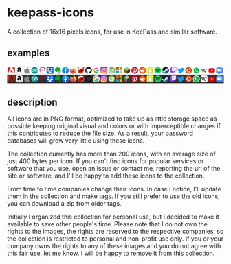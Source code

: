 # keepass-icons
A collection of 16x16 pixels icons, for use in KeePass and similar software.

## examples
![Some example icons](/examples.png "Example icons")

## description
All icons are in PNG format, optimized to take up as little storage space as possible keeping original visual and colors or with imperceptible changes if this contributes to reduce the file size. As a result, your password databases will grow very little using these icons.

The collection currently has more than 200 icons, with an average size of just 400 bytes per icon. If you can't find icons for popular services or software that you use, open an issue or contact me, reporting the url of the site or software, and I'll be happy to add these icons to the collection.

From time to time companies change their icons. In case I notice, I'll update them in the collection and make tags. If you still prefer to use the old icons, you can download a zip from older tags.

Initially I organized this collection for personal use, but I decided to make it available to save other people's time. Please note that I do not own the rights to the images, the rights are reserved to the respective companies, so the collection is restricted to personal and non-profit use only. If you or your company owns the rights to any of these images and you do not agree with this fair use, let me know. I will be happy to remove it from this collection.
